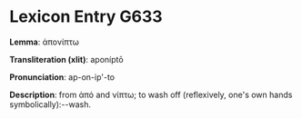 # Lexicon Entry G633

**Lemma**: ἀπονίπτω

**Transliteration (xlit)**: aponíptō

**Pronunciation**: ap-on-ip'-to

**Description**:
from ἀπό and νίπτω; to wash off (reflexively, one's own hands symbolically):--wash.
